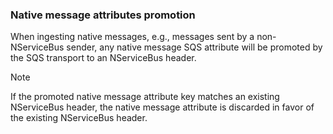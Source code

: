 ### Native message attributes promotion

When ingesting native messages, e.g., messages sent by a non-NServiceBus sender, any native message SQS attribute will be promoted by the SQS transport to an NServiceBus header.

> [!NOTE]
> If the promoted native message attribute key matches an existing NServiceBus header, the native message attribute is discarded in favor of the existing NServiceBus header.
